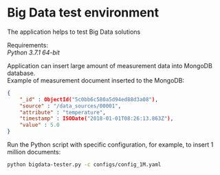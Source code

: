 # Big Data test environment

The application helps to test Big Data solutions

Requirements:  
*Python 3.7.1 64-bit*

Application can insert large amount of measurement data into MongoDB database.  
Example of measurement document inserted to the MongoDB:
```json
{
    "_id" : ObjectId("5c0bb6c580a5d94ed88d3a08"),
    "source" : "/data_sources/00001",
    "attribute" : "temperature",
    "timestamp" : ISODate("2018-01-01T08:26:13.863Z"),
    "value" : 5.0
}
```

Run the Python script with specific configuration, for example, to insert 1 million documents:
```bash
python bigdata-tester.py -c configs/config_1M.yaml
```
